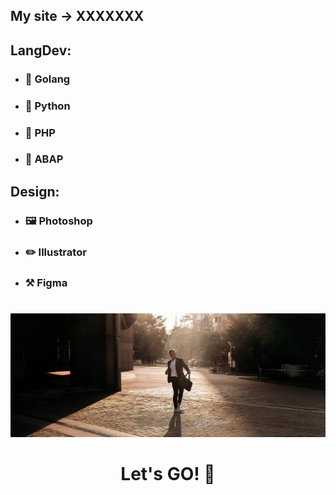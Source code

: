 ## My site -> XXXXXXX

## LangDev:
- ### 🦫 Golang

- ### 🐍 Python

- ### 🐘 PHP

- ### 🙈 ABAP

## Design:

- ### 🖼 Photoshop
- ### ✏️ Illustrator
- ### ⚒️ Figma
#
![Footer](https://github.com/ZOORoman/zooroman/blob/main/img/lets_work.jpg)

<h1 align="center">Let's GO! 🚀</h1>